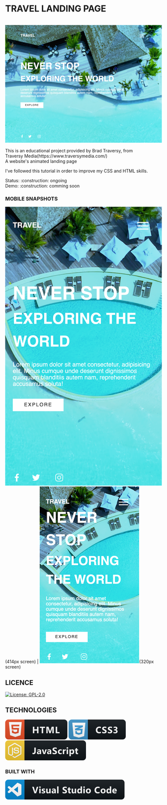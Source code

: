 # TRAVEL LANDING PAGE
</br>![web](https://github.com/rqguzman/assets/blob/main/snapshots/travel/web.png)
<p>
    This is an educational project provided by Brad Traversy, from </br>
    Traversy Media(https://www.traversymedia.com/) </br>
    A website's animated landing page </br>
</p>
<p>
    I've followed this tutorial in order to improve my CSS and HTML skills.
</p>
<p>
    Status: :construction: ongoing </br>
    Demo: :construction: comming soon
</p>

### MOBILE SNAPSHOTS
<p>

![mobile_lg](https://github.com/rqguzman/assets/blob/main/snapshots/travel/mobile_lg.png)(414px screen) | ![mobile_sm](https://github.com/rqguzman/assets/blob/main/snapshots/travel/mobile_sm.png)(320px screen)
</p>

## LICENCE

   [![License: GPL-2.0](https://img.shields.io/github/license/rqguzman/travel-traversy?color=0F80c0)](https://github.com/rqguzman/travel-traversy/blob/main/LICENSE)

## TECHNOLOGIES
<p>
    <img src="https://github.com/rqguzman/assets/blob/main/ColoredBadges/svg/dev/languages/html.svg" alt="HTML" style="vertical-align:top margin:6px 4px">
    <img src="https://github.com/rqguzman/assets/blob/main/ColoredBadges/svg/dev/languages/css3.svg" alt="CSS3" style="vertical-align:top margin:6px 4px">
     <img src="https://github.com/rqguzman/assets/blob/main/ColoredBadges/svg/dev/languages/js.svg" alt="JavaScript" style="vertical-align:top margin:6px 4px">
</p>

### BUILT WITH  
<p>
    <img src="https://github.com/rqguzman/assets/blob/main/ColoredBadges/svg/dev/tools/visualstudio_code.svg" alt="VS Code" style="vertical-align:top margin:6px 4px">       
</p>
